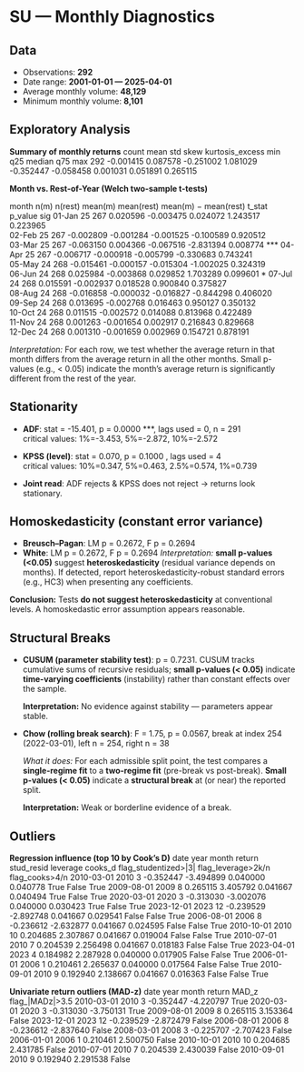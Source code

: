# SU — Monthly Diagnostics

## Data

- Observations: **292**  
- Date range: **2001-01-01 — 2025-04-01**
- Average monthly volume: **48,129**  
- Minimum monthly volume: **8,101**


## Exploratory Analysis

**Summary of monthly returns**
 count      mean      std      skew  kurtosis_excess       min       q25   median      q75      max
   292 -0.001415 0.087578 -0.251002         1.081029 -0.352447 -0.058458 0.001031 0.051891 0.265115


**Month vs. Rest-of-Year (Welch two-sample t-tests)**

 month  n(m)  n(rest)   mean(m)  mean(rest)  mean(m) − mean(rest)    t_stat  p_value sig
01-Jan    25      267  0.020596   -0.003475              0.024072  1.243517 0.223965    
02-Feb    25      267 -0.002809   -0.001284             -0.001525 -0.100589 0.920512    
03-Mar    25      267 -0.063150    0.004366             -0.067516 -2.831394 0.008774 ***
04-Apr    25      267 -0.006717   -0.000918             -0.005799 -0.330683 0.743241    
05-May    24      268 -0.015461   -0.000157             -0.015304 -1.002025 0.324319    
06-Jun    24      268  0.025984   -0.003868              0.029852  1.703289 0.099601   *
07-Jul    24      268  0.015591   -0.002937              0.018528  0.900840 0.375827    
08-Aug    24      268 -0.016858   -0.000032             -0.016827 -0.844298 0.406020    
09-Sep    24      268  0.013695   -0.002768              0.016463  0.950127 0.350132    
10-Oct    24      268  0.011515   -0.002572              0.014088  0.813968 0.422489    
11-Nov    24      268  0.001263   -0.001654              0.002917  0.216843 0.829668    
12-Dec    24      268  0.001310   -0.001659              0.002969  0.154721 0.878191    

_Interpretation:_ For each row, we test whether the average return in that month differs from the average return in all the other months. Small p-values (e.g., < 0.05) indicate the month’s average return is significantly different from the rest of the year.


## Stationarity

- **ADF**: stat = -15.401, p = 0.0000 ***, lags used = 0, n = 291  
  critical values: 1%=-3.453, 5%=-2.872, 10%=-2.572

- **KPSS (level)**: stat = 0.070, p = 0.1000 , lags used = 4  
  critical values: 10%=0.347, 5%=0.463, 2.5%=0.574, 1%=0.739

- **Joint read**: ADF rejects & KPSS does not reject → returns look stationary.


## Homoskedasticity (constant error variance)

- **Breusch–Pagan**: LM p = 0.2672, F p = 0.2694  
- **White**: LM p = 0.2672, F p = 0.2694
  *Interpretation:* **small p-values (<0.05)** suggest **heteroskedasticity** (residual variance depends on months). If detected, report heteroskedasticity-robust standard errors (e.g., HC3) when presenting any coefficients.

**Conclusion:** Tests **do not suggest heteroskedasticity** at conventional levels. A homoskedastic error assumption appears reasonable.


## Structural Breaks

- **CUSUM (parameter stability test)**: p = 0.7231. CUSUM tracks cumulative sums of recursive residuals; **small p-values (< 0.05)** indicate **time-varying coefficients** (instability) rather than constant effects over the sample.

  **Interpretation:** No evidence against stability — parameters appear stable.

- **Chow (rolling break search)**: F = 1.75, p = 0.0567, break at index 254 (2022-03-01), left n = 254, right n = 38

  *What it does:* For each admissible split point, the test compares a **single-regime fit** to a **two-regime fit** (pre-break vs post-break). **Small p-values (< 0.05)** indicate a **structural break** at (or near) the reported split.

  **Interpretation:** Weak or borderline evidence of a break.


## Outliers

**Regression influence (top 10 by Cook’s D)**
      date  year  month    return  stud_resid  leverage  cooks_d  flag_studentized>|3|  flag_leverage>2k/n  flag_cooks>4/n
2010-03-01  2010      3 -0.352447   -3.494899  0.040000 0.040778                  True               False            True
2009-08-01  2009      8  0.265115    3.405792  0.041667 0.040494                  True               False            True
2020-03-01  2020      3 -0.313030   -3.002076  0.040000 0.030423                  True               False            True
2023-12-01  2023     12 -0.239529   -2.892748  0.041667 0.029541                 False               False            True
2006-08-01  2006      8 -0.236612   -2.632877  0.041667 0.024595                 False               False            True
2010-10-01  2010     10  0.204685    2.307867  0.041667 0.019004                 False               False            True
2010-07-01  2010      7  0.204539    2.256498  0.041667 0.018183                 False               False            True
2023-04-01  2023      4  0.184982    2.287928  0.040000 0.017905                 False               False            True
2006-01-01  2006      1  0.210461    2.265637  0.040000 0.017564                 False               False            True
2010-09-01  2010      9  0.192940    2.138667  0.041667 0.016363                 False               False            True


**Univariate return outliers (MAD-z)**
      date  year  month    return     MAD_z  flag_|MADz|>3.5
2010-03-01  2010      3 -0.352447 -4.220797             True
2020-03-01  2020      3 -0.313030 -3.750131             True
2009-08-01  2009      8  0.265115  3.153364            False
2023-12-01  2023     12 -0.239529 -2.872479            False
2006-08-01  2006      8 -0.236612 -2.837640            False
2008-03-01  2008      3 -0.225707 -2.707423            False
2006-01-01  2006      1  0.210461  2.500750            False
2010-10-01  2010     10  0.204685  2.431785            False
2010-07-01  2010      7  0.204539  2.430039            False
2010-09-01  2010      9  0.192940  2.291538            False
